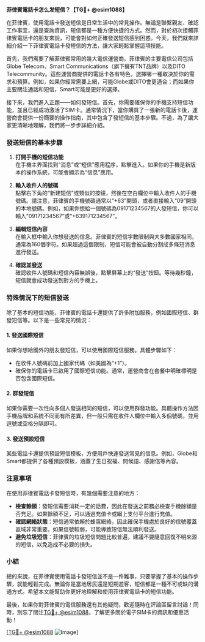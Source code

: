 **菲律賓電話卡怎么发短信？【TG💪+ @esim1088】**

在菲律賓，使用電話卡發送短信是日常生活中的常見操作。無論是聯繫親友、確認工作事宜，還是查詢資訊，短信都是一種方便快捷的方式。然而，對於初次接觸菲律賓電話卡的朋友來說，可能會對如何正確發送短信感到困惑。今天，我們就來詳細介紹一下菲律賓電話卡發短信的方法，讓大家輕鬆掌握這項技能。

首先，我們需要了解菲律賓常用的幾大電信運營商。菲律賓的主要電信公司包括Globe Telecom、Smart Communications（旗下擁有TNT品牌）以及DITO Telecommunity。這些運營商提供的電話卡各有特色，選擇哪一種取決於你的需求和預算。例如，如果你經常需要上網，可能Globe或DITO會更適合；而如果你主要關注通話和短信，Smart可能是更好的選擇。

接下來，我們進入正題——如何發短信。首先，你需要確保你的手機支持短信功能，並且已經成功激活了SIM卡。通常情況下，當你購買了一張新的電話卡後，運營商會提供一份簡要的操作指南，其中包含了發短信的基本步驟。不過，為了讓大家更清晰地理解，我們將一步步詳細介紹。

### 發送短信的基本步驟

1. **打開手機的短信功能**  
   在手機主界面找到“消息”或“短信”應用程序，點擊進入。如果你的手機是新版本的操作系統，可能會顯示為“信息”應用。

2. **輸入收件人的號碼**  
   點擊右下角的“新建短信”或類似的按鈕，然後在空白欄位中輸入收件人的手機號碼。請注意，菲律賓的手機號碼通常以“+63”開頭，或者直接輸入“09”開頭的本地號碼。例如，如果你想給一個號碼為09171234567的人發短信，你可以輸入“09171234567”或“+639171234567”。

3. **編輯短信內容**  
   在輸入框中輸入你想發送的信息。菲律賓的短信字數限制與大多數國家相同，通常為160個字符。如果超過這個限制，短信可能會被自動分割成多條短消息進行發送。

4. **確認並發送**  
   確認收件人號碼和短信內容無誤後，點擊屏幕上的“發送”按鈕。等待幾秒鐘，短信就會成功發送到對方的手機上。

### 特殊情況下的短信發送

除了基本的短信功能，菲律賓的電話卡還提供了許多附加服務，例如國際短信、群發短信等。以下是一些常見的情況：

#### 1. 發送國際短信
如果你想給國外的朋友發短信，可以使用國際短信服務。具體步驟如下：
- 在收件人號碼前加上國家代碼（如美國為“+1”）。
- 確保你的電話卡已啟用了國際短信功能。通常，運營商會在套餐中明確標明是否包含國際短信。

#### 2. 群發短信
如果你需要一次性向多個人發送相同的短信，可以使用群發功能。具體操作方法因手機品牌和系統不同而有所差異，但一般只需在收件人欄位中輸入多個號碼，並用逗號或空格分隔即可。

#### 3. 發送預設短信
某些電話卡還提供預設短信模板，方便用戶快速發送常見的信息。例如，Globe和Smart都提供了各種預設模板，涵蓋了生日祝福、問候語、感謝信等內容。

### 注意事項

在使用菲律賓電話卡發短信時，有幾個需要注意的地方：
- **檢查餘額**：發短信需要消耗一定的話費，因此在發送之前務必檢查手機餘額是否充足。如果餘額不足，可以通過充值卡或網上支付平台進行充值。
- **確認網絡狀態**：短信通常依賴於蜂窩網絡，因此確保手機處於良好的信號覆蓋區域非常重要。如果信號較弱，可能導致短信無法順利發送。
- **避免垃圾短信**：菲律賓的垃圾短信問題比較普遍，建議不要隨意回復不明來源的短信，以免造成不必要的損失。

### 小結

總的來說，在菲律賓使用電話卡發短信並不是一件難事，只要掌握了基本的操作步驟，就能輕鬆完成。無論你是當地居民還是短期遊客，短信都是一種不可或缺的溝通方式。希望本文能幫助你更好地理解和使用菲律賓電話卡的短信功能。

最後，如果你對菲律賓的電信服務還有其他疑問，歡迎隨時在評論區留言討論！同時，別忘了關注[TG💪+ @esim1088](https://t.me/s/esim1088)，了解更多關於電子SIM卡的資訊和優惠活動！

[[TG💪+ @esim1088](https://t.me/s/esim1088) ![Image](https://i.postimg.cc/4NQfJmqS/Snipaste-2025-05-13-00-14-12.png)]